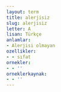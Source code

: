```yaml
---
layout: term
title: alerjisiz
slug: alerjisiz
letter: A
lisan: Türkçe
anlamlar:
- Alerjisi olmayan
ozellikler:
- - sıfat
ornekler:
- - ''
orneklerkaynak:
- - ''
---
```

